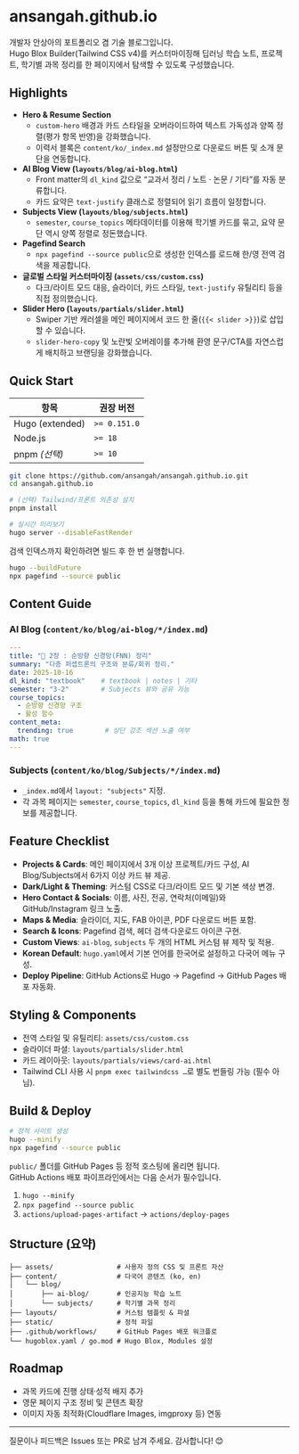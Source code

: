 # ansangah.github.io

개발자 안상아의 포트폴리오 겸 기술 블로그입니다.  
Hugo Blox Builder(Tailwind CSS v4)를 커스터마이징해 딥러닝 학습 노트, 프로젝트, 학기별 과목 정리를 한 페이지에서 탐색할 수 있도록 구성했습니다.

## Highlights
- **Hero & Resume Section**
  - `custom-hero` 배경과 카드 스타일을 오버라이드하여 텍스트 가독성과 양쪽 정렬(평가 항목 반영)을 강화했습니다.
  - 이력서 블록은 `content/ko/_index.md` 설정만으로 다운로드 버튼 및 소개 문단을 연동합니다.
- **AI Blog View (`layouts/blog/ai-blog.html`)**
  - Front matter의 `dl_kind` 값으로 “교과서 정리 / 노트 · 논문 / 기타”를 자동 분류합니다.
  - 카드 요약은 `text-justify` 클래스로 정렬되어 읽기 흐름이 일정합니다.
- **Subjects View (`layouts/blog/subjects.html`)**
  - `semester`, `course_topics` 메타데이터를 이용해 학기별 카드를 묶고, 요약 문단 역시 양쪽 정렬로 정돈했습니다.
- **Pagefind Search**
  - `npx pagefind --source public`으로 생성한 인덱스를 로드해 한/영 전역 검색을 제공합니다.
- **글로벌 스타일 커스터마이징 (`assets/css/custom.css`)**
  - 다크/라이트 모드 대응, 슬라이더, 카드 스타일, `text-justify` 유틸리티 등을 직접 정의했습니다.
- **Slider Hero (`layouts/partials/slider.html`)**
  - Swiper 기반 캐러셀을 메인 페이지에서 코드 한 줄(`{{< slider >}}`)로 삽입할 수 있습니다.
  - `slider-hero-copy` 및 노란빛 오버레이를 추가해 환영 문구/CTA를 자연스럽게 배치하고 브랜딩을 강화했습니다.

## Quick Start
| 항목 | 권장 버전 |
| --- | --- |
| Hugo (extended) | `>= 0.151.0` |
| Node.js | `>= 18` |
| pnpm *(선택)* | `>= 10` |

```bash
git clone https://github.com/ansangah/ansangah.github.io.git
cd ansangah.github.io

# (선택) Tailwind/프론트 의존성 설치
pnpm install

# 실시간 미리보기
hugo server --disableFastRender
```

검색 인덱스까지 확인하려면 빌드 후 한 번 실행합니다.

```bash
hugo --buildFuture
npx pagefind --source public
```

## Content Guide

### AI Blog (`content/ko/blog/ai-blog/*/index.md`)
```yaml
---
title: "📁 2장 : 순방향 신경망(FNN) 정리"
summary: "다층 퍼셉트론의 구조와 분류/회귀 정리."
date: 2025-10-16
dl_kind: "textbook"    # textbook | notes | 기타
semester: "3-2"        # Subjects 뷰와 공유 가능
course_topics:
  - 순방향 신경망 구조
  - 활성 함수
content_meta:
  trending: true        # 상단 강조 섹션 노출 여부
math: true
---
```

### Subjects (`content/ko/blog/Subjects/*/index.md`)
- `_index.md`에서 `layout: "subjects"` 지정.
- 각 과목 페이지는 `semester`, `course_topics`, `dl_kind` 등을 통해 카드에 필요한 정보를 제공합니다.

## Feature Checklist
- **Projects & Cards**: 메인 페이지에서 3개 이상 프로젝트/카드 구성, AI Blog/Subjects에서 6가지 이상 카드 뷰 제공.
- **Dark/Light & Theming**: 커스텀 CSS로 다크/라이트 모드 및 기본 색상 변경.
- **Hero Contact & Socials**: 이름, 사진, 전공, 연락처(이메일)와 GitHub/Instagram 링크 노출.
- **Maps & Media**: 슬라이더, 지도, FAB 아이콘, PDF 다운로드 버튼 포함.
- **Search & Icons**: Pagefind 검색, 헤더 검색·다운로드 아이콘 구현.
- **Custom Views**: `ai-blog`, `subjects` 두 개의 HTML 커스텀 뷰 제작 및 적용.
- **Korean Default**: `hugo.yaml`에서 기본 언어를 한국어로 설정하고 다국어 메뉴 구성.
- **Deploy Pipeline**: GitHub Actions로 Hugo → Pagefind → GitHub Pages 배포 자동화.

## Styling & Components
- 전역 스타일 및 유틸리티: `assets/css/custom.css`
- 슬라이더 파셜: `layouts/partials/slider.html`
- 카드 레이아웃: `layouts/partials/views/card-ai.html`
- Tailwind CLI 사용 시 `pnpm exec tailwindcss …`로 별도 번들링 가능 (필수 아님).

## Build & Deploy
```bash
# 정적 사이트 생성
hugo --minify
npx pagefind --source public
```
`public/` 폴더를 GitHub Pages 등 정적 호스팅에 올리면 됩니다.  
GitHub Actions 배포 파이프라인에서는 다음 순서가 필수입니다.
1. `hugo --minify`
2. `npx pagefind --source public`
3. `actions/upload-pages-artifact` → `actions/deploy-pages`

## Structure (요약)
```
├── assets/                # 사용자 정의 CSS 및 프론트 자산
├── content/               # 다국어 콘텐츠 (ko, en)
│   └── blog/
│       ├── ai-blog/       # 인공지능 학습 노트
│       └── subjects/      # 학기별 과목 정리
├── layouts/               # 커스텀 템플릿 & 파셜
├── static/                # 정적 파일
├── .github/workflows/     # GitHub Pages 배포 워크플로
└── hugoblox.yaml / go.mod # Hugo Blox, Modules 설정
```

## Roadmap
- 과목 카드에 진행 상태·성적 배지 추가
- 영문 페이지 구조 정비 및 콘텐츠 확장
- 이미지 자동 최적화(Cloudflare Images, imgproxy 등) 연동

---
질문이나 피드백은 Issues 또는 PR로 남겨 주세요. 감사합니다! 😊
